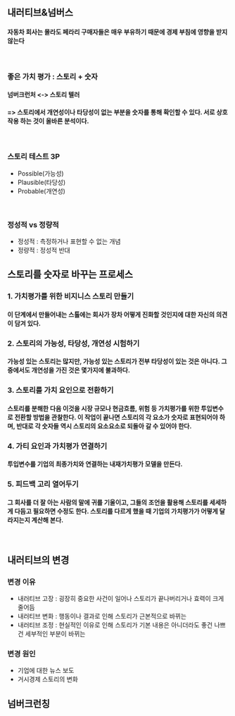 ## 내러티브&넘버스 ##
#### 자동차 회사는 몰라도 페라리 구매자들은 매우 부유하기 때문에 경제 부침에 영향을 받지 않는다 ####
<br/>

### 좋은 가치 평가 : 스토리 + 숫자 ###
#### 넘버크런처 <-> 스토리 텔러 ####
#### => 스토리에서 개연성이나 타당성이 없는 부분을 숫자를 통해 확인할 수 있다. 서로 상호작용 하는 것이 올바른 분석이다. ####
<br/>

### 스토리 테스트 3P ###
* Possible(가능성)
* Plausible(타당성)
* Probable(개연성)

<br/>

### 정성적 vs 정량적 ###
* 정성적 : 측정하거나 표현할 수 없는 개념
* 정량적 : 정성적 반대

## 스토리를 숫자로 바꾸는 프로세스 ##
### 1. 가치평가를 위한 비지니스 스토리 만들기 ###
#### 이 단계에서 만들어내는 스톨에는 회사가 장차 어떻게 진화할 것인지에 대한 자신의 의견이 담겨 있다. ####
### 2. 스토리의 가능성, 타당성, 개연성 시험하기 ###
#### 가능성 있는 스토리는 많지만, 가능성 있는 스토리가 전부 타당성이 있는 것은 아니다. 그중에서도 개연성을 가진 것은 몇가지에 불과하다. ####
### 3. 스토리를 가치 요인으로 전환하기 ###
#### 스토리를 분해한 다음 이것을 시장 규모나 현금흐름, 위험 등 가치평가를 위한 투입변수로 전환할 방법을 관찰한다. 이 작업이 끝나면 스토리의 각 요소가 숫자로 표현되어야 하며, 반대로 각 숫자들 역시 스토리의 요소요소로 되돌아 갈 수 있어야 한다. ####
### 4. 가티 요인과 가치평가 연결하기 ###
#### 투입변수를 기업의 최종가치와 연결하는 내재가치평가 모델을 만든다. ####
### 5. 피드백 고리 열어두기 ###
#### 그 회사를 더 잘 아는 사람의 말에 귀를 기울이고, 그들의 조언을 활용해 스토리를 세세하게 다듬고 필요하면 수정도 한다. 스토리를 다르게 했을 때 기업의 가치평가가 어떻게 달라지는지 계산해 본다. ####
<br/>

## 내러티브의 변경 ##
### 변경 이유 ###
* 내러티브 고장 : 굉장히 중요한 사건이 일어나 스토리가 끝나버리거나 효력이 크게 줄어듬
* 내러티브 변화 : 행동이나 결과로 인해 스토리가 근본적으로 바뀌는 
* 내러티브 조정 : 현실적인 이유로 인해 스토리가 기본 내용은 아니더라도 좋건 나쁘건 세부적인 부분이 바뀌는

### 변경 원인 ###
* 기업에 대한 뉴스 보도
* 거시경제 스토리의 변화

## 넘버크런칭
